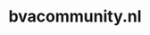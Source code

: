 ---
layout: post
title:  "bvacommunity.nl"
internal_url:  "/data/bvacommunity.nl.html"
categories: dutchgov
---